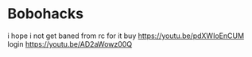 # Bobohacks
i hope i not get baned from rc for it
buy https://youtu.be/pdXWIoEnCUM
login https://youtu.be/AD2aWowz00Q
